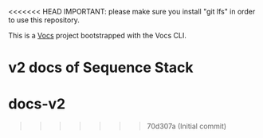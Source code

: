 <<<<<<< HEAD
IMPORTANT: please make sure you install "git lfs" in order to use this repository.

This is a [Vocs](https://vocs.dev) project bootstrapped with the Vocs CLI.

v2 docs of Sequence Stack
=======
# docs-v2
>>>>>>> 70d307a (Initial commit)
